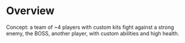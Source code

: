 # Overview

Concept: a team of ~4 players with custom kits fight against a strong enemy, the BOSS, another player, with custom abilities and high health.